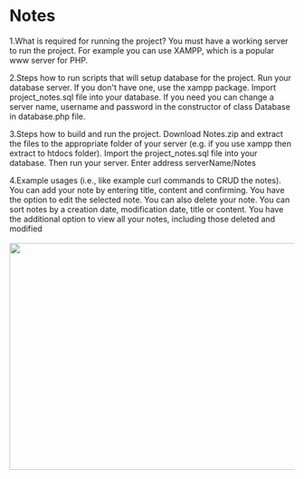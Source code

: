 # Notes

1.What is required for running the project?
  You must have a working server to run the project. For example you can use XAMPP, which is a popular www server for PHP.

2.Steps how to run scripts that will setup database for the project.
  Run your database server. If you don't have one, use the xampp package. Import project_notes.sql file into your database. If you need you can change a server name, username and password in the constructor of class Database in database.php file.

3.Steps how to build and run the project.
  Download Notes.zip and extract the files to the appropriate folder of your server (e.g. if you use xampp then extract to htdocs folder). Import the project_notes.sql file into your database. Then run your server. Enter address serverName/Notes

4.Example usages (i.e., like example curl commands to CRUD the notes).
  You can add your note by entering title, content and confirming. You have the option to edit the selected note. You can also delete your note. You can sort notes by a creation date, modification date, title or content. You have the additional option to view all your notes, including those deleted and modified
  <br />
  <br />
<img src="https://user-images.githubusercontent.com/80048198/228218119-1225bf1b-1bcd-459b-bb6a-383644a5c825.jpg" width="880" height="400">
